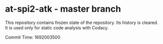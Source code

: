 # at-spi2-atk - master branch

This repository contains frozen state of the repository.
Its history is cleared. It is used only for static code
analysis with Codacy.

Commit Time: 1692003500